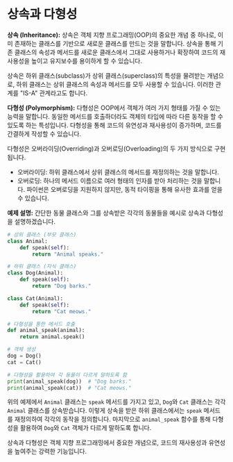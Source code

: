 # 상속과 다형성
**상속 (Inheritance):**
상속은 객체 지향 프로그래밍(OOP)의 중요한 개념 중 하나로, 이미 존재하는 클래스를 기반으로 새로운 클래스를 만드는 것을 말합니다. 상속을 통해 기존 클래스의 속성과 메서드를 새로운 클래스에서 그대로 사용하거나 확장하여 코드의 재사용성을 높이고 유지보수를 용이하게 할 수 있습니다.

상속은 하위 클래스(subclass)가 상위 클래스(superclass)의 특성을 물려받는 개념으로, 하위 클래스는 상위 클래스의 속성과 메서드를 모두 사용할 수 있습니다. 이러한 관계를 "IS-A" 관계라고도 합니다.

**다형성 (Polymorphism):**
다형성은 OOP에서 객체가 여러 가지 형태를 가질 수 있는 능력을 말합니다. 동일한 메서드를 호출하더라도 객체의 타입에 따라 다른 동작을 할 수 있도록 하는 특성입니다. 다형성을 통해 코드의 유연성과 재사용성이 증가하며, 코드를 간결하게 작성할 수 있습니다.

다형성은 오버라이딩(Overriding)과 오버로딩(Overloading)의 두 가지 방식으로 구현됩니다.
- 오버라이딩: 하위 클래스에서 상위 클래스의 메서드를 재정의하는 것을 말합니다.
- 오버로딩: 하나의 메서드 이름으로 여러 형태의 인자를 받아 처리하는 것을 말합니다. 파이썬은 오버로딩을 지원하지 않지만, 동적 타이핑을 통해 유사한 효과를 얻을 수 있습니다.

**예제 설명:**
간단한 동물 클래스와 그를 상속받은 각각의 동물들을 예시로 상속과 다형성을 설명하겠습니다.

```python
# 상위 클래스 (부모 클래스)
class Animal:
    def speak(self):
        return "Animal speaks."

# 하위 클래스 (자식 클래스)
class Dog(Animal):
    def speak(self):
        return "Dog barks."

class Cat(Animal):
    def speak(self):
        return "Cat meows."

# 다형성을 통한 메서드 호출
def animal_speak(animal):
    return animal.speak()

# 객체 생성
dog = Dog()
cat = Cat()

# 다형성을 활용하여 각 동물이 다르게 말하도록 함
print(animal_speak(dog))  # "Dog barks."
print(animal_speak(cat))  # "Cat meows."
```

위의 예제에서 `Animal` 클래스는 `speak` 메서드를 가지고 있고, `Dog`와 `Cat` 클래스는 각각 `Animal` 클래스를 상속받습니다. 이렇게 상속을 받은 하위 클래스에서는 `speak` 메서드를 재정의하여 각각의 동작을 정의합니다. 마지막으로 `animal_speak` 함수를 통해 다형성을 활용하여 `Dog`와 `Cat` 객체가 다르게 말하도록 합니다.

상속과 다형성은 객체 지향 프로그래밍에서 중요한 개념으로, 코드의 재사용성과 유연성을 높여주는 강력한 기능입니다.